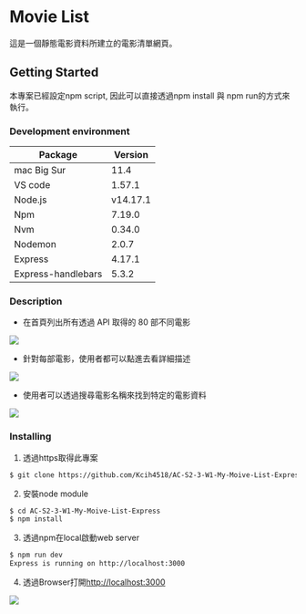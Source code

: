 # Movie List

這是一個靜態電影資料所建立的電影清單網頁。

## Getting Started

本專案已經設定npm script, 因此可以直接透過npm install 與 npm run的方式來執行。

### Development environment
| Package            | Version  |
| ------------------ | -------- |
| mac Big Sur        | 11.4     |
| VS code            | 1.57.1   |
| Node.js            | v14.17.1 |
| Npm                | 7.19.0   |
| Nvm                | 0.34.0   |
| Nodemon            | 2.0.7    |
| Express            | 4.17.1   |
| Express-handlebars | 5.3.2    |

### Description

* 在首頁列出所有透過 API 取得的 80 部不同電影

![](https://i.imgur.com/3F1UJds.jpg)

* 針對每部電影，使用者都可以點進去看詳細描述

![](https://i.imgur.com/dCOW8eV.png)

* 使用者可以透過搜尋電影名稱來找到特定的電影資料

![](https://i.imgur.com/MDvxcVH.png)


### Installing

1. 透過https取得此專案

```bash
$ git clone https://github.com/Kcih4518/AC-S2-3-W1-My-Moive-List-Express.git
```

2. 安裝node module

```bash
$ cd AC-S2-3-W1-My-Moive-List-Express
$ npm install
```

3. 透過npm在local啟動web server

```bash
$ npm run dev
Express is running on http://localhost:3000
```

4. 透過Browser打開[http://localhost:3000](http://localhost:3000)

![](https://i.imgur.com/3F1UJds.jpg)



